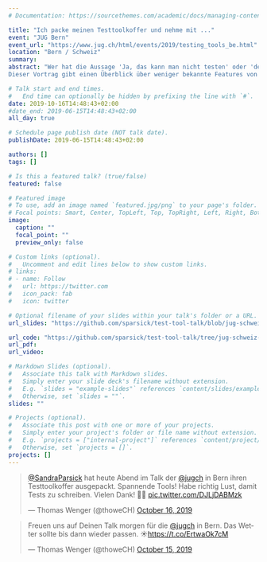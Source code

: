 ```yaml
---
# Documentation: https://sourcethemes.com/academic/docs/managing-content/

title: "Ich packe meinen Testtoolkoffer und nehme mit ..."
event: "JUG Bern"
event_url: "https://www.jug.ch/html/events/2019/testing_tools_be.html"
location: "Bern / Schweiz"
summary:
abstract: "Wer hat die Aussage 'Ja, das kann man nicht testen' oder 'den Test kann man nicht schöner schreiben' noch nicht gehört? Doch neben JUnit gibt es weitere Testwerkzeuge, die den Entwickleralltag beim Testschreiben vereinfachen können.
Dieser Vortrag gibt einen Überblick über weniger bekannte Features von JUnit 5 und stellt nicht so bekannte Testbibliotheken vor, mit denen das Schreiben von Tests wieder Spass macht."

# Talk start and end times.
#   End time can optionally be hidden by prefixing the line with `#`.
date: 2019-10-16T14:48:43+02:00
#date_end: 2019-06-15T14:48:43+02:00
all_day: true

# Schedule page publish date (NOT talk date).
publishDate: 2019-06-15T14:48:43+02:00

authors: []
tags: []

# Is this a featured talk? (true/false)
featured: false

# Featured image
# To use, add an image named `featured.jpg/png` to your page's folder.
# Focal points: Smart, Center, TopLeft, Top, TopRight, Left, Right, BottomLeft, Bottom, BottomRight.
image:
  caption: ""
  focal_point: ""
  preview_only: false

# Custom links (optional).
#   Uncomment and edit lines below to show custom links.
# links:
# - name: Follow
#   url: https://twitter.com
#   icon_pack: fab
#   icon: twitter

# Optional filename of your slides within your talk's folder or a URL.
url_slides: "https://github.com/sparsick/test-tool-talk/blob/jug-schweiz-bern19/slides/2019.10%20-%20JUG%20Schweiz%20Bern%20-%20Ich%20packe%20meinen%20Testtoolkoffer%20und%20nehme%20mit.pdf"

url_code: "https://github.com/sparsick/test-tool-talk/tree/jug-schweiz-bern19"
url_pdf:
url_video:

# Markdown Slides (optional).
#   Associate this talk with Markdown slides.
#   Simply enter your slide deck's filename without extension.
#   E.g. `slides = "example-slides"` references `content/slides/example-slides.md`.
#   Otherwise, set `slides = ""`.
slides: ""

# Projects (optional).
#   Associate this post with one or more of your projects.
#   Simply enter your project's folder or file name without extension.
#   E.g. `projects = ["internal-project"]` references `content/project/deep-learning/index.md`.
#   Otherwise, set `projects = []`.
projects: []
---
```

<blockquote class="twitter-tweet" data-partner="tweetdeck"><p lang="de" dir="ltr"><a href="https://twitter.com/SandraParsick?ref_src=twsrc%5Etfw">@SandraParsick</a> hat heute Abend im Talk der <a href="https://twitter.com/jugch?ref_src=twsrc%5Etfw">@jugch</a> in Bern ihren Testtoolkoffer ausgepackt. Spannende Tools! Habe richtig Lust, damit Tests zu schreiben. Vielen Dank! 👌🏽 <a href="https://t.co/DJLjDABMzk">pic.twitter.com/DJLjDABMzk</a></p>&mdash; Thomas Wenger (@thoweCH) <a href="https://twitter.com/thoweCH/status/1184551562804371456?ref_src=twsrc%5Etfw">October 16, 2019</a></blockquote>
<script async src="https://platform.twitter.com/widgets.js" charset="utf-8"></script>


<blockquote class="twitter-tweet" data-conversation="none" data-cards="hidden" data-partner="tweetdeck"><p lang="de" dir="ltr">Freuen uns auf Deinen Talk morgen für die <a href="https://twitter.com/jugch?ref_src=twsrc%5Etfw">@jugch</a> in Bern. Das Wetter sollte bis dann wieder passen. ☀️<a href="https://t.co/ErtwaOk7cM">https://t.co/ErtwaOk7cM</a></p>&mdash; Thomas Wenger (@thoweCH) <a href="https://twitter.com/thoweCH/status/1184133329802674178?ref_src=twsrc%5Etfw">October 15, 2019</a></blockquote>
<script async src="https://platform.twitter.com/widgets.js" charset="utf-8"></script>
